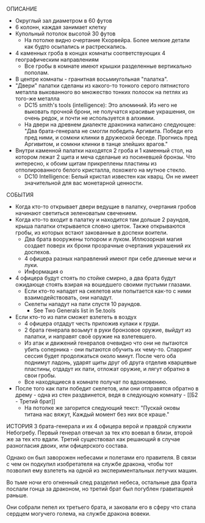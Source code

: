 ОПИСАНИЕ
- Округлый зал диаметром в 60 футов
- 6 колонн, каждая занимает клетку
- Купольный потолок высотой 30 футов
	- На потолке видно очертание Кхорвейра. Более мелкие детали как будто осыпались и растрескались.
- 4 каменных гроба в концах комнаты соответствующих 4 географическим направлениям
	- Все гробы в комнате имеют крышки разделенные вертикально пополам.
- В центре комнаты - гранитная восьмиугольная "палатка".
- "Двери" палатки сделаны из какого-то тонкого серого пятнистого металла выкованного во множество тонких полосок на петлях из того-же металла
	- DC15 smith's tools (intelligence): Это алюминий. Из него не выковать прочной брони, не получатся красивые украшения, он очень редок, и почти не используется в алхимии. 
	- На двери на древнем диалекте драконика написано следующее: 
		"Два брата-генерала не смогли победить Аргивита.
		Победи его пред ними, и сомкни клинки в дружеской беседе.
		Прогнись пред Аргивитом, и сомкни клинки в танце злейших врагов."
- Внутри каменной палатки находятся 2 гроба и 1 каменный стол, на котором лежат 2 щита и меча сделаные из посиневшей бронзы. Что интересно, к обоим щитам прикреплены пластины из отполированного белого кристалла, похожего на мутное стекло.
	- DC10 Intelligence: Белый кристал известен как кварц. Он не имеет значительной для вас монетарной ценности.

СОБЫТИЯ
- Когда кто-то открывает двери ведущие в палатку, очертания гробов начинают светиться зеленоватым свечением.
- Когда кто-то входит в палатку и находится там дольше 2 раундов, крыша палатки открывается словно цветок. Также открываются гробы, из которых встают закованные в доспехи воители.
	- Два брата вооружены топором и луком. Иллюзорная магия создает поверх их брони прозрачные очертания украшений их доспехов.
	- 4 офицера разных направлений имеют при себе длинные мечи и луки.
	- Информация о 
- 4 офицера будут стоять по стойке смирно, а два брата будут ожидающе стоять взирая на вошедшего своими пустыми глазами.
	- Если кто-то нападет на скелетов или попытается как-то с ними взаимодействовать, они нападут.
	- Скелеты нападут на пати спустя 10 раундов.
		- See Two Generals list in 5e.tools
- Если кто-то из пати сможет взлететь в воздух
	- 4 офицера отдадут честь приложив кулаки к груди.
	- 2 брата генерала возьмут в руки бронзовое оружие, выйдут из палатки, и направят своё оружие на взлетевшего.
	- Из атак и движений генералов очевидно что они не пытаются убить соперника - они пытаются обучить их чему-то. Спарринг сессия будет продолжаться около минут. После чего оба поднимут ладонь, ударят щиты друг об друга отделив кварцевые пластины, отдадут их пати, отложат оружие, и лягут обратно в свои гробы.
	- Все находящиеся в комнате получат по вдохновению.
- После того как пати победит скелетов, или они отправятся обратно в дрему - одна из стен раздвинется, ведя в следующую комнату - [[Б2 - Третий брат]]
	- На потолке же загорится следующий текст:
		"Пускай оковы титана нас вяжут,
		Каждый момент без них все краше."

ИСТОРИЯ
3 брата-генерала и их 4 офицера верой и правдой служили Небогребу. Первый генерал отвечал за тех кто воевал в близи, второй же за тех кто вдали. Третий существовал как решающий в случае разногласия двоих, или офицерского состава.

Однако он был заворожен небесами и полетами его правителя. В связи с чем он подкупил изобретателя на службе дракона, чтобы тот позволил ему взлететь на одной из экспериментальных летучих машин.

Во тьме ночи его огненный след разделил небеса, остальные два брата послали гонца за драконом, но третий брат был погублен гравитацией раньше. 

Они собрали пепел их третьего брата, и заковали его в сферу что стала сердцем могучего голема, на службе дракона вовеки.